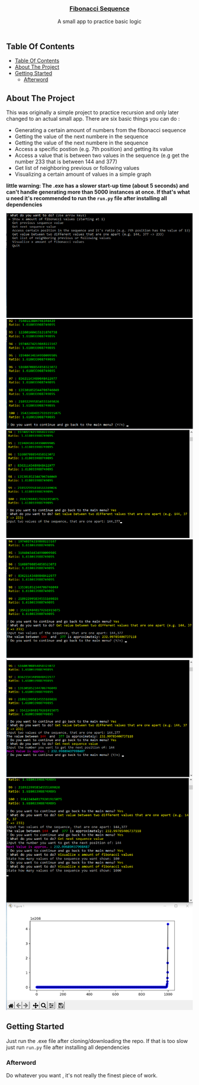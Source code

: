 <br/>
<p align="center">
  <a href="https://github.com/ThatLukaszGuy/Fibonacci-Sequence">

<h3 align="center">Fibonacci Sequence</h3>
  </a>

  <p align="center">
    A small app to practice basic logic
    <br/>
    <br/>
  </p>
</p>

## Table Of Contents

- [Table Of Contents](#table-of-contents)
- [About The Project](#about-the-project)
- [Getting Started](#getting-started)
  - [Afterword](#afterword)

## About The Project

This was originally a simple project to practice recursion and only later changed to an actual small app. There are six basic things you can do : 
<ul>
    <li> Generating a certain amount of numbers from the fibonacci sequence </li>
    <li> Getting the value of the next numbere in the sequence </li>
    <li> Getting the value of the next numbere in the sequence </li>
    <li> Access a specific postion (e.g. 7th position) and getting its value </li>
    <li> Access a value that is between two values in the sequence (e.g get the number 233 that is between 144 and 377) </li>
    <li> Get list of neighboring previous or following values </li> 
    <li> Visualizing a certain amount of values in a simple graph </li>
</ul>

<b>little warning: The .exe has a slower start-up time (about 5 seconds) and can't handle generating more than 5000 instances at once. If that's what u need it's recommended to run the ``run.py`` file after installing all dependencies</b>

![Screen Shot](assets/s1.png)
![Screen Shot](assets/s2.png)
![Screen Shot](assets/s3.png)
![Screen Shot](assets/s4.png)
![Screen Shot](assets/s5.png)
![Screen Shot](assets/s6.png)



## Getting Started

Just run the .exe file after cloning/downloading the repo. If that is too slow just run ```run.py``` file after installing all dependencies

### Afterword

Do whatever you want , it's not really the finest piece of work.
